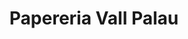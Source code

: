 ---
title: "Papereria Vall Palau"
url: /sant-andreu-de-la-barca/papereria-vall-palau/
shop: Schreibwaren
---